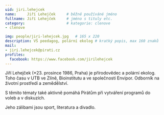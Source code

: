 ```yaml
---
uid: jiri.lehejcek
name:     Jiří Lehejček  	# běžně používáné jméno
fullname: Jiří Lehejček  	# jméno s tituly etc.
category:                   # kategorie: clenove
- clenove

img: people/jiri-lehejcek.jpg   # 165 x 220
description: VŠ peedagog, polární ekolog # kratký popis, max 160 znaků
mail:
- jiri.lehejcek@pirati.cz
profiles:
  facebook: https://www.facebook.com/jirilehejcek
---
```


Jiří Lehejček (*23. prosince 1986, Praha) je přírodovědec a polární ekolog. Toho času v UTB ve Zlíně, Bioinstitutu a ve společnosti Envipor. Odborník na životní prostředí a zemědělství.

S těmito tématy také aktivně pomáhá Pirátům při vytváření programů do voleb a v diskuzích.

Jeho zálibami jsou sport, literatura a divadlo.
